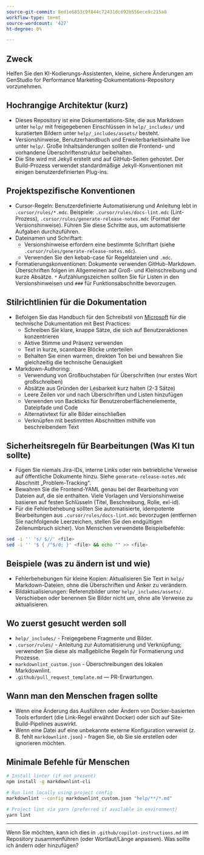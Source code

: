 ```yaml
---
source-git-commit: 8ed1e6853c9f844c72431dc692b556ece9c215a8
workflow-type: tm+mt
source-wordcount: '427'
ht-degree: 0%

---
```

## Zweck

Helfen Sie den KI-Kodierungs-Assistenten, kleine, sichere Änderungen am GenStudio for Performance Marketing-Dokumentations-Repository vorzunehmen.

## Hochrangige Architektur (kurz)
- Dieses Repository ist eine Dokumentations-Site, die aus Markdown unter `help/` mit freigegebenen Einschlüssen in `help/_includes/` und kuratierten Bildern unter `help/_includes/assets/` besteht.
- Versionshinweise, Benutzerhandbuch und Erweiterbarkeitsinhalte live unter `help/`. Große Inhaltsänderungen sollten die Frontend- und vorhandene Überschriftenstruktur beibehalten.
- Die Site wird mit Jekyll erstellt und auf GitHub-Seiten gehostet. Der Build-Prozess verwendet standardmäßige Jekyll-Konventionen mit einigen benutzerdefinierten Plug-ins.

## Projektspezifische Konventionen
- Cursor-Regeln: Benutzerdefinierte Automatisierung und Anleitung lebt in `.cursor/rules/*.mdc`. Beispiele: `.cursor/rules/docs-lint.mdc` (Lint-Prozess), `.cursor/rules/generate-release-notes.mdc` (Format der Versionshinweise). Führen Sie diese Schritte aus, um automatisierte Aufgaben durchzuführen.
- Dateinamen und Schriftart:
   - Versionshinweise erfordern eine bestimmte Schriftart (siehe `.cursor/rules/generate-release-notes.mdc`).
   - Verwenden Sie den kebab-case für Regeldateien und `.mdc`.
- Formatierungskonventionen: Dokumente verwenden GitHub-Markdown. Überschriften folgen im Allgemeinen auf Groß- und Kleinschreibung und kurze Absätze. `*` Aufzählungszeichen sollten Sie für Listen in den Versionshinweisen und `###` für Funktionsabschnitte bevorzugen.

## Stilrichtlinien für die Dokumentation
- Befolgen Sie das Handbuch für den Schreibstil von [Microsoft](https://learn.microsoft.com/en-us/style-guide/) für die technische Dokumentation mit Best Practices:
   - Schreiben Sie klare, knappe Sätze, die sich auf Benutzeraktionen konzentrieren
   - Aktive Stimme und Präsenz verwenden
   - Text in kurze, scannbare Blöcke unterteilen
   - Behalten Sie einen warmen, direkten Ton bei und bewahren Sie gleichzeitig die technische Genauigkeit
- Markdown-Authoring:
   - Verwendung von Großbuchstaben für Überschriften (nur erstes Wort großschreiben)
   - Absätze aus Gründen der Lesbarkeit kurz halten (2-3 Sätze)
   - Leere Zeilen vor und nach Überschriften und Listen hinzufügen
   - Verwenden von Backticks für Benutzeroberflächenelemente, Dateipfade und Code
   - Alternativtext für alle Bilder einschließen
   - Verknüpfen mit bestimmten Abschnitten mithilfe von beschreibendem Text

## Sicherheitsregeln für Bearbeitungen (Was KI tun sollte)
- Fügen Sie niemals Jira-IDs, interne Links oder rein betriebliche Verweise auf öffentliche Dokumente hinzu. Siehe `generate-release-notes.mdc` Abschnitt „Problem-Tracking“.
- Bewahren Sie die Frontend-YAML genau bei der Bearbeitung von Dateien auf, die sie enthalten. Viele Vorlagen und Versionshinweise basieren auf festen Schlüsseln (Titel, Beschreibung, Rolle, exl-id).
- Für die Fehlerbehebung sollten Sie automatisierte, idempotente Bearbeitungen aus `.cursor/rules/docs-lint.mdc` bevorzugen (entfernen Sie nachfolgende Leerzeichen, stellen Sie den endgültigen Zeilenumbruch sicher). Von Menschen verwendete Beispielbefehle:

```sh
sed -i '' 's/ $//' <file>
sed -i '' '$ { /^$/d; }' <file> && echo "" >> <file>
```

## Beispiele (was zu ändern ist und wie)
- Fehlerbehebungen für kleine Kopien: Aktualisieren Sie Text in `help/` Markdown-Dateien, ohne die Überschriften und Anker zu verändern.
- Bildaktualisierungen: Referenzbilder unter `help/_includes/assets/`. Verschieben oder benennen Sie Bilder nicht um, ohne alle Verweise zu aktualisieren.

## Wo zuerst gesucht werden soll
- `help/_includes/` - Freigegebene Fragmente und Bilder.
- `.cursor/rules/` - Anleitung zur Automatisierung und Verknüpfung; verwenden Sie diese als maßgebliche Regeln für Formatierung und Prozesse.
- `markdownlint_custom.json` - Überschreibungen des lokalen Markdownlint.
- `.github/pull_request_template.md` — PR-Erwartungen.

## Wann man den Menschen fragen sollte
- Wenn eine Änderung das Ausführen oder Ändern von Docker-basierten Tools erfordert (die Link-Regel erwähnt Docker) oder sich auf Site-Build-Pipelines auswirkt.
- Wenn eine Datei auf eine unbekannte externe Konfiguration verweist (z. B. fehlt `markdownlint.json`) - fragen Sie, ob Sie sie erstellen oder ignorieren möchten.

## Minimale Befehle für Menschen

```sh
# Install linter (if not present)
npm install -g markdownlint-cli

# Run lint locally using project config
markdownlint --config markdownlint_custom.json "help/**/*.md"

# Project lint via yarn (preferred if available in environment)
yarn lint
```

---
Wenn Sie möchten, kann ich dies in `.github/copilot-instructions.md` im Repository zusammenführen (oder Wortlaut/Länge anpassen). Was sollte ich ändern oder hinzufügen?
